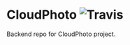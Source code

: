 # CloudPhoto ![Travis](https://travis-ci.org/n0lean/cloudphotoapp.svg?branch=master)

Backend repo for CloudPhoto project.
